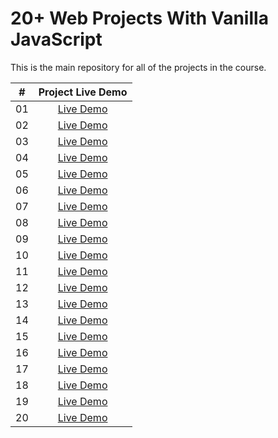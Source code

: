 # 20+ Web Projects With Vanilla JavaScript

This is the main repository for all of the projects in the course.

|  #  |             Project Live Demo |
| :-: | :----------------------------: |
| 01  | [Live Demo](https://vanillawebprojects.com/projects/form-validator/)  |
| 02  | [Live Demo](https://vanillawebprojects.com/projects/movie-seat-booking/)  |
| 03  | [Live Demo](https://vanillawebprojects.com/projects/custom-video-player/)  |
| 04  | [Live Demo](https://vanillawebprojects.com/projects/exchange-rate/)  |
| 05  | [Live Demo](https://vanillawebprojects.com/projects/dom-array-methods/)  |
| 06  | [Live Demo](https://vanillawebprojects.com/projects/modal-menu-slider/)  |
| 07  | [Live Demo](https://vanillawebprojects.com/projects/hangman/)  |
| 08  | [Live Demo](https://vanillawebprojects.com/projects/meal-finder/)  |
| 09  | [Live Demo](https://vanillawebprojects.com/projects/expense-tracker/)  |
| 10  | [Live Demo](https://vanillawebprojects.com/projects/music-player/)  |
| 11  | [Live Demo](https://vanillawebprojects.com/projects/infinite_scroll_blog/)  |
| 12  | [Live Demo](https://vanillawebprojects.com/projects/typing-game/)  |
| 13  | [Live Demo](https://vanillawebprojects.com/projects/speech-text-reader/)  |
| 14  | [Live Demo](https://vanillawebprojects.com/projects/memory-cards/)  |
| 15  | [Live Demo](https://vanillawebprojects.com/projects/lyrics-search/)  |
| 16  | [Live Demo](https://vanillawebprojects.com/projects//relaxer-app/)  |
| 17  | [Live Demo](https://vanillawebprojects.com/projects/breakout-game/)  |
| 18  | [Live Demo](https://vanillawebprojects.com/projects/new-year-countdown/)  |
| 19  | [Live Demo](https://vanillawebprojects.com/projects/speak-number-guess/)  |
| 20  | [Live Demo](https://vanillawebprojects.com/projects/product-filtering/)  |

